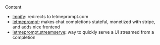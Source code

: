 Content

- [lmpify](lmpify): redirects to letmeprompt.com
- [letmeprompt](letmeprompt): makes chat completions stateful, monetized with stripe, and adds nice frontend
- [letmeprompt.streamserve](letmeprompt.streamserve): way to quickly serve a UI streamed from a completion
